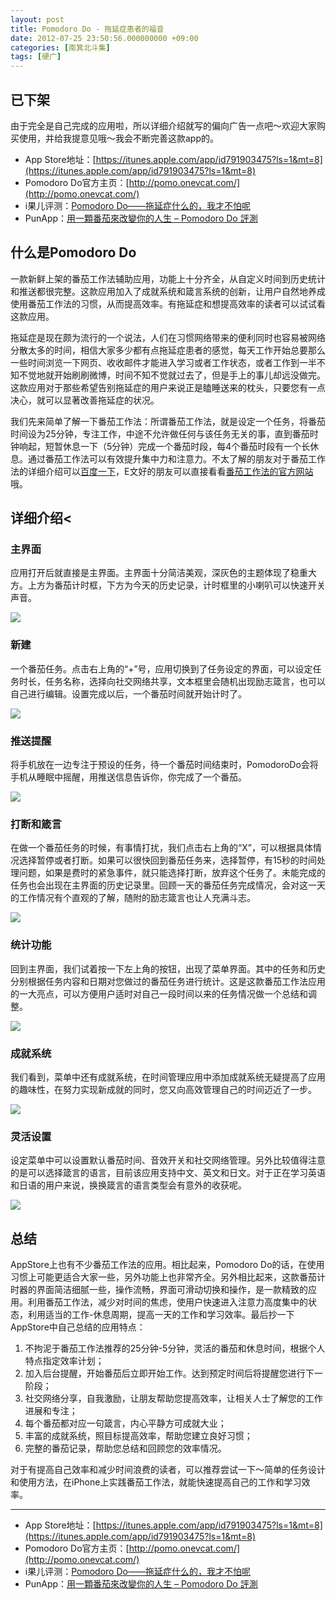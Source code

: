 ```yaml
---
layout: post
title: Pomodoro Do - 拖延症患者的福音
date: 2012-07-25 23:50:56.000000000 +09:00
categories: [南箕北斗集]
tags: [硬广]
---
```


## 已下架

由于完全是自己完成的应用啦，所以详细介绍就写的偏向广告一点吧～欢迎大家购买使用，并给我提意见哦～我会不断完善这款app的。

* App Store地址：[https://itunes.apple.com/app/id791903475?ls=1&mt=8](https://itunes.apple.com/app/id791903475?ls=1&mt=8)
* Pomodoro Do官方主页：[http://pomo.onevcat.com/](http://pomo.onevcat.com/)
* i果儿评测：[Pomodoro Do——拖延症什么的，我才不怕呢](http://www.iguor.com/4050.html)
* PunApp：[用一顆番茄來改變你的人生 – Pomodoro Do 評測](http://punapp.com/review/article/7437)


## 什么是Pomodoro Do

一款新鲜上架的番茄工作法辅助应用，功能上十分齐全，从自定义时间到历史统计和推送都很完整。这款应用加入了成就系统和箴言系统的创新，让用户自然地养成使用番茄工作法的习惯，从而提高效率。有拖延症和想提高效率的读者可以试试看这款应用。

拖延症是现在颇为流行的一个说法，人们在习惯网络带来的便利同时也容易被网络分散太多的时间，相信大家多少都有点拖延症患者的感觉，每天工作开始总要那么一些时间浏览一下网页、收收邮件才能进入学习或者工作状态，或者工作到一半不知不觉地就开始刷刷微博，时间不知不觉就过去了，但是手上的事儿却远没做完。这款应用对于那些希望告别拖延症的用户来说正是瞌睡送来的枕头，只要您有一点决心，就可以显著改善拖延症的状况。

我们先来简单了解一下番茄工作法：所谓番茄工作法，就是设定一个任务，将番茄时间设为25分钟，专注工作，中途不允许做任何与该任务无关的事，直到番茄时钟响起，短暂休息一下（5分钟）完成一个番茄时段，每4个番茄时段有一个长休息。通过番茄工作法可以有效提升集中力和注意力。不太了解的朋友对于番茄工作法的详细介绍可以[百度一下](http://baike.baidu.com/view/5259318.htm)，E文好的朋友可以直接看看[番茄工作法的官方网站](http://www.pomodorotechnique.com/)哦。


## 详细介绍<
### 主界面

应用打开后就直接是主界面。主界面十分简洁美观，深灰色的主题体现了稳重大方。上方为番茄计时框，下方为今天的历史记录，计时框里的小喇叭可以快速开关声音。

![](http://i.minus.com/jbbVzDlANOqkXZ_e.jpg)

### 新建

一个番茄任务。点击右上角的“+”号，应用切换到了任务设定的界面，可以设定任务时长，任务名称，选择向社交网络共享，文本框里会随机出现励志箴言，也可以自己进行编辑。设置完成以后，一个番茄时间就开始计时了。

![](http://i.minus.com/j3bzTZSKFOR1h_e.jpg)

### 推送提醒

将手机放在一边专注于预设的任务，待一个番茄时间结束时，PomodoroDo会将手机从睡眠中摇醒，用推送信息告诉你，你完成了一个番茄。

![](http://i.minus.com/jAcQCqnYvQEYA_e.jpg)

### 打断和箴言

在做一个番茄任务的时候，有事情打扰，我们点击右上角的“X”，可以根据具体情况选择暂停或者打断。如果可以很快回到番茄任务来，选择暂停，有15秒的时间处理问题，如果是费时的紧急事件，就只能选择打断，放弃这个任务了。未能完成的任务也会出现在主界面的历史记录里。回顾一天的番茄任务完成情况，会对这一天的工作情况有个直观的了解，随附的励志箴言也让人充满斗志。

![](http://i.minus.com/j9tugJa3rhgue_e.jpg)

### 统计功能

回到主界面，我们试着按一下左上角的按钮，出现了菜单界面。其中的任务和历史分别根据任务内容和日期对您做过的番茄任务进行统计。这是这款番茄工作法应用的一大亮点，可以方便用户适时对自己一段时间以来的任务情况做一个总结和调整。

![](http://i.minus.com/jqwcnJvMJZ3XW_e.jpg)

### 成就系统
我们看到，菜单中还有成就系统，在时间管理应用中添加成就系统无疑提高了应用的趣味性，在努力实现新成就的同时，您又向高效管理自己的时间迈近了一步。

![](http://i.minus.com/jbtP7LC9fQbimQ_e.jpg)

### 灵活设置
设定菜单中可以设置默认番茄时间、音效开关和社交网络管理。另外比较值得注意的是可以选择箴言的语言，目前该应用支持中文、英文和日文。对于正在学习英语和日语的用户来说，换换箴言的语言类型会有意外的收获呢。

![](http://i.minus.com/jbu2R995HUwR0_e.jpg)


## 总结

AppStore上也有不少番茄工作法的应用。相比起来，Pomodoro Do的话，在使用习惯上可能更适合大家一些，另外功能上也非常齐全。另外相比起来，这款番茄计时器的界面简洁细腻一些，操作流畅，界面可滑动切换和操作，是一款精致的应用。利用番茄工作法，减少对时间的焦虑，使用户快速进入注意力高度集中的状态，利用适当的工作-休息周期，提高一天的工作和学习效率。最后抄一下AppStore中自己总结的应用特点：

1. 不拘泥于番茄工作法推荐的25分钟-5分钟，灵活的番茄和休息时间，根据个人特点指定效率计划；
2. 加入后台提醒，开始番茄后立即开始工作。达到预定时间后将提醒您进行下一阶段；
3. 社交网络分享，自我激励，让朋友帮助您提高效率，让相关人士了解您的工作进展和专注；
4. 每个番茄都对应一句箴言，内心平静方可成就大业；
5. 丰富的成就系统，照目标提高效率，帮助您建立良好习惯；
6. 完整的番茄记录，帮助您总结和回顾您的效率情况。

对于有提高自己效率和减少时间浪费的读者，可以推荐尝试一下～简单的任务设计和使用方法，在iPhone上实践番茄工作法，就能快速提高自己的工作和学习效率。

---

* App Store地址：[https://itunes.apple.com/app/id791903475?ls=1&mt=8](https://itunes.apple.com/app/id791903475?ls=1&mt=8)
* Pomodoro Do官方主页：[http://pomo.onevcat.com/](http://pomo.onevcat.com/)
* i果儿评测：[Pomodoro Do——拖延症什么的，我才不怕呢](http://www.iguor.com/4050.html)
* PunApp：[用一顆番茄來改變你的人生 – Pomodoro Do 評測](http://punapp.com/review/article/7437)
